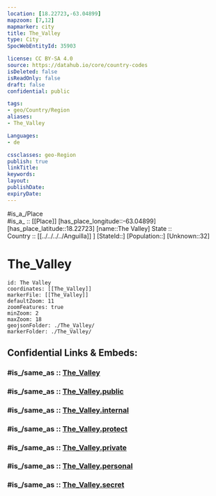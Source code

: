 ```yaml
---
location: [18.22723,-63.04899] 
mapzoom: [7,12] 
mapmarker: city 
title: The_Valley
type: City
SpocWebEntityId: 35903

license: CC BY-SA 4.0
source: https://datahub.io/core/country-codes
isDeleted: false
isReadOnly: false
draft: false
confidential: public

tags:
- geo/Country/Region
aliases:
- The_Valley

Languages:
- de

cssclasses: geo-Region
publish: true
linkTitle: 
keywords: 
layout: 
publishDate: 
expiryDate: 
---
```

#is_a_/Place  
#is_a_ :: [[Place]] 
[has_place_longitude::-63.04899] 
[has_place_latitude::18.22723] 
[name::The Valley] 
State ::  
Country :: [[../../../../Anguilla]] ] 
[StateId::] 
[Population::] 
[Unknown::32] 

# The_Valley

```leaflet
id: The Valley
coordinates: [[The_Valley]] 
markerFile: [[The_Valley]] 
defaultZoom: 11 
zoomFeatures: true 
minZoom: 2 
maxZoom: 18
geojsonFolder: ./The_Valley/
markerFolder: ./The_Valley/
```


## Confidential Links & Embeds: 

### #is_/same_as :: [The_Valley](/_Standards/Earth/Continent/America~Caribbean/Anguilla/Counties~Anguilla/The_Valley.md) 

### #is_/same_as :: [The_Valley.public](/_public/Earth/Continent/America~Caribbean/Anguilla/Counties~Anguilla/The_Valley.public.md) 

### #is_/same_as :: [The_Valley.internal](/_internal/Earth/Continent/America~Caribbean/Anguilla/Counties~Anguilla/The_Valley.internal.md) 

### #is_/same_as :: [The_Valley.protect](/_protect/Earth/Continent/America~Caribbean/Anguilla/Counties~Anguilla/The_Valley.protect.md) 

### #is_/same_as :: [The_Valley.private](/_private/Earth/Continent/America~Caribbean/Anguilla/Counties~Anguilla/The_Valley.private.md) 

### #is_/same_as :: [The_Valley.personal](/_personal/Earth/Continent/America~Caribbean/Anguilla/Counties~Anguilla/The_Valley.personal.md) 

### #is_/same_as :: [The_Valley.secret](/_secret/Earth/Continent/America~Caribbean/Anguilla/Counties~Anguilla/The_Valley.secret.md)

